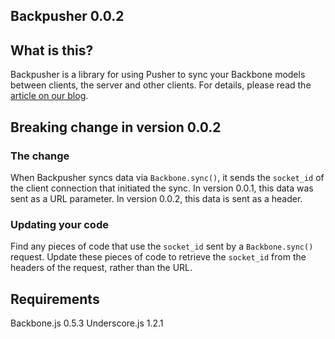 ## Backpusher 0.0.2

## What is this?

Backpusher is a library for using Pusher to sync your Backbone models between clients, the server and other clients.  For details, please read the [article on our blog](http://blog.pusher.com/2011/6/21/backbone-js-now-realtime-with-pusher).

## Breaking change in version 0.0.2

### The change

When Backpusher syncs data via `Backbone.sync()`, it sends the `socket_id` of the client connection that initiated the sync.  In version 0.0.1, this data was sent as a URL parameter.  In version 0.0.2, this data is sent as a header.

### Updating your code

Find any pieces of code that use the `socket_id` sent by a `Backbone.sync()` request.  Update these pieces of code to retrieve the `socket_id` from the headers of the request, rather than the URL.

## Requirements

Backbone.js   0.5.3
Underscore.js 1.2.1
